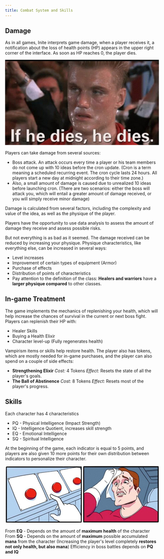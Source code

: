 ```yaml
---
title: Combat System and Skills
---
```

<!--StartFragment-->

## Damage

As in all games, Inite interprets game damage, when a player receives it, a notification about the loss of health points (HP) appears in the upper right corner of the interface. As soon as HP reaches 0, the player dies.

![](/static/img/6ttpcaausom.jpg)

Players can take damage from several sources:

* Boss attack. An attack occurs every time a player or his team members do not come up with 10 ideas before the cron update. (Cron is a term meaning a scheduled recurring event. The cron cycle lasts 24 hours. All players start a new day at midnight according to their time zone.)
* Also, a small amount of damage is caused due to unrealized 10 ideas before launching cron. (There are two scenarios: either the boss will attack you, which will entail a greater amount of damage received, or you will simply receive minor damage)

Damage is calculated from several factors, including the complexity and value of the idea, as well as the physique of the player.

Players have the opportunity to use data analysis to assess the amount of damage they receive and assess possible risks.

But not everything is as bad as it seemed. The damage received can be reduced by increasing your physique. Physique characteristics, like everything else, can be increased in several ways:

* Level increases
* Improvement of certain types of equipment (Armor)
* Purchase of effects
* Distribution of points of characteristics
* Pay attention to the definition of the class: **Healers and warriors** have a **larger physique compared** to other classes.

## In-game Treatment

The game implements the mechanics of replenishing your health, which will help increase the chances of survival in the current or next boss fight. Players can replenish their HP with:

* Healer Skills
* Buying a Health Elixir
* Character level-up (Fully regenerates health)

Vampirism items or skills help restore health.
The player also has tokens, which are mostly needed for in-game purchases, and the player can also spend on a couple of side effects:

* **Strengthening Elixir**
  *Cost:* 4 Tokens
  *Effect:* Resets the state of all the player's goals.
* **The Ball of Abstinence**
  *Cost:* 8 Tokens
  *Effect:* Resets most of the player's progress.

## Skills

Each character has 4 characteristics

* PQ - Physical Intelligence (Impact Strength)
* IQ - Intelligence Quotient, increases skill strength
* EQ - Emotional Intelligence
* SQ - Spiritual Intelligence

At the beginning of the game, each indicator is equal to 5 points, and players are also given 10 more points for their own distribution between indicators to personalize their character.

![](/static/img/mul5nsa3o2m.jpg)

From **EQ** - Depends on the amount of **maximum health** of the character
From **SQ** - Depends on the amount of **maximum** possible accumulated **mana** from the character (Increasing the player's level completely **restores not only health, but also mana**)
Efficiency in boss battles depends on **PQ and IQ**

<!--EndFragment-->